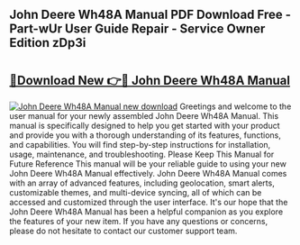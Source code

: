 ## John Deere Wh48A Manual PDF Download Free - Part-wUr User Guide Repair - Service Owner Edition zDp3i

# <h2><a href="http://bc91752.oget.top/?id=John+Deere+Wh48A+Manual">🔗Download New 👉🔴 John Deere Wh48A Manual</a></h2>

[![John Deere Wh48A Manual new download](https://i.imgur.com/5g1atiW.png)](http://bc91752.oget.top/?id=John+Deere+Wh48A+Manual)
Greetings and welcome to the user manual for your newly assembled John Deere Wh48A Manual. This manual is specifically designed to help you get started with your product and provide you with a thorough understanding of its features, functions, and capabilities. You will find step-by-step instructions for installation, usage, maintenance, and troubleshooting. Please Keep This Manual for Future Reference This manual will be your reliable guide to using your new John Deere Wh48A Manual effectively. John Deere Wh48A Manual comes with an array of advanced features, including geolocation, smart alerts, customizable themes, and multi-device syncing, all of which can be accessed and customized through the user interface. It's our hope that the John Deere Wh48A Manual has been a helpful companion as you explore the features of your new item. If you have any questions or concerns, please do not hesitate to contact our customer support team.
